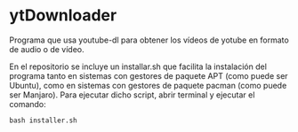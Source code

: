 # ytDownloader
Programa que usa youtube-dl para obtener los vídeos de yotube en formato de audio o de vídeo.

En el repositorio se incluye un installar.sh que facilita la instalación del programa tanto en sistemas con gestores de paquete APT (como puede ser Ubuntu), como en sistemas con gestores de paquete pacman (como puede ser Manjaro). Para ejecutar dicho script, abrir terminal y ejecutar el comando:

```
bash installer.sh
```
